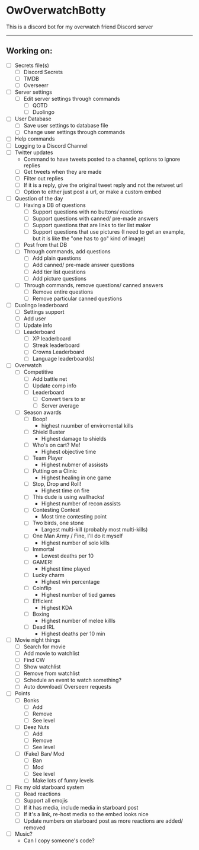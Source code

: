# OwOverwatchBotty
This is a discord bot for my overwatch friend Discord server

---

## Working on:  
- [ ] Secrets file(s)
  - [ ] Discord Secrets
  - [ ] TMDB
  - [ ] Overseerr
- [ ] Server settings
  - [ ] Edit server settings through commands
    - [ ] QOTD
    - [ ] Duolingo
- [ ] User Database
  - [ ] Save user settings to database file
  - [ ] Change user settings through commands
- [ ] Help commands
- [ ] Logging to a Discord Channel
- [ ] Twitter updates
  - Command to have tweets posted to a channel, options to ignore replies
  - [ ] Get tweets when they are made
  - [ ] Filter out replies
  - [ ] If it is a reply, give the original tweet reply and not the retweet url
  - [ ] Option to either just post a url, or make a custom embed
- [ ] Question of the day
  - [ ] Having a DB of questions
    - [ ] Support questions with no buttons/ reactions
    - [ ] Support questions with canned/ pre-made answers
    - [ ] Support questions that are links to tier list maker
    - [ ] Support questions that use pictures (I need to get an example, but it is like the "one has to go" kind of image)
  - [ ] Post from that DB
  - [ ] Through commands, add questions
    - [ ] Add plain questions
    - [ ] Add canned/ pre-made answer questions
    - [ ] Add tier list questions
    - [ ] Add picture questions
  - [ ] Through commands, remove questions/ canned answers
    - [ ] Remove entire questions
    - [ ] Remove particular canned questions
- [ ] Duolingo leaderboard
  - [ ] Settings support
  - [ ] Add user
  - [ ] Update info
  - [ ] Leaderboard
    - [ ] XP leaderboard
    - [ ] Streak leaderboard
    - [ ] Crowns Leaderboard
    - [ ] Language leaderboard(s)
- [ ] Overwatch
  - [ ] Competitive 
    - [ ] Add battle net
    - [ ] Update comp info
    - [ ] Leaderboard
      - [ ] Convert tiers to sr
      - [ ] Server average
  - [ ] Season awards  
    - [ ] Boop!
      - highest nuumber of enviromental kills
    - [ ] Shield Buster
      - Highest damage to shields
    - [ ] Who's on cart? Me!
      - Highest objective time
    - [ ] Team Player
      - Highest nubmer of assissts 
    - [ ] Putting on a Clinic
      - Highest healing in one game
    - [ ] Stop, Drop and Roll!
      - Highest time on fire
    - [ ] This dude is using wallhacks!
      - Highest number of recon assists
    - [ ] Contesting Contest
      - Most time contesting point
    - [ ] Two birds, one stone
      - Largest multi-kill (probably most multi-kills)
    - [ ] One Man Army / Fine, I'll do it myself
      - Highest number of solo kills
    - [ ] Immortal
      - Lowest deaths per 10
    - [ ] GAMER!
      - Highest time played
    - [ ] Lucky charm
      - Highest win percentage
    - [ ] Coinflip
      - Highest number of tied games
    - [ ] Efficient
      - Highest KDA
    - [ ] Boxing
      - Highest number of melee killls
    - [ ] Dead IRL
      - Highest deaths per 10 min
- [ ] Movie night things
  - [ ] Search for movie
  - [ ] Add movie to watchlist
  - [ ] Find CW
  - [ ] Show watchlist
  - [ ] Remove from watchlist
  - [ ] Schedule an event to watch something?
  - [ ] Auto download/ Overseerr requests
- [ ] Points
  - [ ] Bonks
    - [ ] Add
    - [ ] Remove
    - [ ] See level
  - [ ] Deez Nuts
    - [ ] Add
    - [ ] Remove
    - [ ] See level
  - [ ] (Fake) Ban/ Mod
    - [ ] Ban
    - [ ] Mod
    - [ ] See level
    - [ ] Make lots of funny levels
- [ ] Fix my old starboard system
  - [ ] Read reactions
  - [ ] Support all emojis
  - [ ] If it has media, include media in starboard post
  - [ ] If it's a link, re-host media so the embed looks nice
  - [ ] Update numbers on starboard post as more reactions are added/ removed
- [ ] Music?
  - Can I copy someone's code?